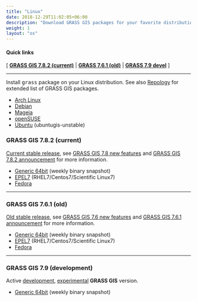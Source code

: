 ```yaml
---
title: "Linux"
date: 2018-12-29T11:02:05+06:00
description: "Download GRASS GIS packages for your favorite distribution"
weight: 1
layout: "os"
---
```


#### Quick links

[ [**GRASS GIS 7.8.2 (current)**](#GRASS-GIS-current) | [**GRASS 7.6.1 (old)**](#GRASS-GIS-old) | [**GRASS 7.9 devel**](#GRASS-GIS-devel) ]

<hr>

Install <tt>grass</tt> package on your Linux distribution. See also
[Repology](https://repology.org/project/grass/versions) for extended
list of GRASS GIS packages.

*  [Arch Linux](https://aur.archlinux.org/packages/grass/)
*  [Debian](https://packages.debian.org/grass)
*  [Mageia](https://madb.mageia.org/package/show/name/grass/)
*  [openSUSE](https://build.opensuse.org/package/show/Application:Geo/grass)
*  [Ubuntu](https://launchpad.net/~ubuntugis/+archive/ubuntu/ubuntugis-unstable/+packages?field.name_filter=grass)  (ubuntugis-unstable)

### <a name="GRASS-GIS-current"></a> GRASS GIS 7.8.2 (current)

<div class="alert rounded-0 alert-success">
<i class="fa fa-info-circle"></i> <u>Current stable release</u>, see <a href="https://trac.osgeo.org/grass/wiki/Grass7/NewFeatures78">GRASS GIS 7.8 new features</a> and <a href="https://trac.osgeo.org/grass/wiki/Release/7.8.2-News">GRASS GIS 7.8.2 announcement</a> for more information.</div>

*  [Generic 64bit](https://grass.osgeo.org/grass78/binary/linux/snapshot) (weekly binary snapshot)
*  [EPEL7](https://copr.fedorainfracloud.org/coprs/neteler/grass78/) (RHEL7/Centos7/Scientific Linux7)
*  [Fedora](https://copr.fedorainfracloud.org/coprs/neteler/grass78/)

<hr>

### <a name="GRASS-GIS-old"></a> GRASS GIS 7.6.1 (old)

<div class="alert rounded-0 alert-warning">
<i class="fa fa-info-circle"></i> <u>Old stable release</u>, see <a href="https://trac.osgeo.org/grass/wiki/Grass7/NewFeatures76">GRASS GIS 7.6 new features</a> and  <a href="https://trac.osgeo.org/grass/wiki/Release/7.6.1-News">GRASS GIS 7.6.1 announcement</a> for more information.
</div>

*  [Generic 64bit](https://grass.osgeo.org/grass76/binary/linux/snapshot) (weekly binary snapshot)
*  [EPEL7](https://copr.fedorainfracloud.org/coprs/neteler/grass76/) (RHEL7/Centos7/Scientific Linux7)
*  [Fedora](https://copr.fedorainfracloud.org/coprs/neteler/grass76/)

<hr>

### <a name="GRASS-GIS-devel"></a> GRASS GIS 7.9 (development)

<div class="alert rounded-0 alert-info">
<i class="fa fa-info-circle"></i> Active <u>development</u>, <u>experimental</u> <b>GRASS GIS</b> version.
</div>

*  [Generic 64bit](https://grass.osgeo.org/grass79/binary/linux/snapshot/) (weekly binary snapshot)

<!-- *  [Ubuntu ](https://launchpad.net/~grass/+archive/ubuntu/grass-devel)  (ubuntugis-unstable) -->

<!-- <pre><code class="shell">sudo add-apt-repository ppa:ubuntugis/ubuntugis-unstable -->
<!-- sudo add-apt-repository ppa:grass/grass-devel -->
<!-- sudo apt-get update -->
<!-- sudo apt-get install grass-daily</code></pre> -->

